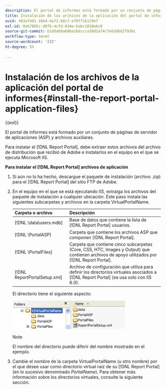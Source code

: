 ```yaml
---
description: El portal de informes está formado por un conjunto de páginas de servidor de aplicaciones (ASP) y archivos auxiliares.
title: Instalación de los archivos de la aplicación del portal de informes
uuid: 483a7401-1bb4-4a71-b8c7-e70ff1b129e7
exl-id: 0eb7805c-d8f6-4cfd-834e-babc1818ebc0
source-git-commit: b1dda69a606a16dccca30d2a74c7e63dbd27936c
workflow-type: tm+mt
source-wordcount: '232'
ht-degree: 5%

---
```


# Instalación de los archivos de la aplicación del portal de informes{#install-the-report-portal-application-files}

{{eol}}

El portal de informes está formado por un conjunto de páginas de servidor de aplicaciones (ASP) y archivos auxiliares.

Para instalar el [!DNL Report Portal], debe extraer estos archivos del archivo de distribución que recibió de Adobe e instalarlos en el equipo en el que se ejecuta Microsoft IIS.

**Para instalar el [!DNL Report Portal] archivos de aplicación**

1. Si aún no lo ha hecho, descargue el paquete de instalación (archivo .zip) para el [!DNL Report Portal] del sitio FTP de Adobe.
1. En el equipo en el que se está ejecutando IIS, extraiga los archivos del paquete de instalación a cualquier ubicación. Este paso instala las siguientes subcarpetas y archivos en la carpeta VirtualPortalName.

   | Carpeta o archivo | Descripción |
   |---|---|
   | [!DNL \data\users.mdb] | Base de datos que contiene la lista de [!DNL Report Portal] usuarios. |
   | [!DNL \PortalASP\] | Carpeta que contiene los archivos ASP que componen [!DNL Report Portal]. |
   | [!DNL \PortalFiles\] | Carpeta que contiene cinco subcarpetas (Core, CSS, HTC, Images y Output) que contienen archivos de apoyo utilizados por [!DNL Report Portal]. |
   | [!DNL ReportPortalSetup.xml] | Archivo de configuración que utiliza para definir los directorios virtuales asociados a [!DNL Report Portal] (se usa solo con IIS 6.0). |

   El directorio tiene el siguiente aspecto:

   ![](assets/rptPort_scrn_installDir.png)

   >[!NOTE]
   >
   >El nombre del directorio puede diferir del nombre mostrado en el ejemplo.

1. Cambie el nombre de la carpeta VirtualPortalName (u otro nombre) por el que desee usar como directorio virtual raíz de su [!DNL Report Portal] (en lo sucesivo denominado *PortalName*). Para obtener más información sobre los directorios virtuales, consulte la siguiente sección.

